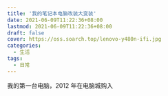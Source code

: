 ```yaml
---
title: '我的笔记本电脑改装大变装'
date: 2021-06-09T11:22:36+08:00
lastmod: 2021-06-09T11:22:36+08:00
draft: false
cover: https://oss.soarch.top/lenovo-y480n-ifi.jpg
categories:
  - 生活
tags:
  - 日常
---
```


我的第一台电脑，2012 年在电脑城购入

<!--more-->

